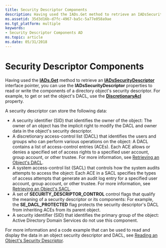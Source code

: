 ```yaml
---
title: Security Descriptor Components
description: Having used the IADs.Get method to retrieve an IADsSecurityDescriptor interface pointer, you can use the IADsSecurityDescriptor properties to read or write the components of a directory object's security descriptor.
ms.assetid: 35d3d16b-d7fc-4967-ba5c-5a77e058a9ae
ms.tgt_platform: multiple
keywords:
- Security Descriptor Components AD
ms.topic: article
ms.date: 05/31/2018
---
```


# Security Descriptor Components

Having used the [**IADs.Get**](https://docs.microsoft.com/windows/desktop/api/iads/nf-iads-iads-get) method to retrieve an [**IADsSecurityDescriptor**](https://docs.microsoft.com/windows/desktop/api/iads/nn-iads-iadssecuritydescriptor) interface pointer, you can use the **IADsSecurityDescriptor** properties to read or write the components of a directory object's security descriptor. For example, to get or set the object's DACL, use the [**DiscretionaryAcl**](https://docs.microsoft.com/windows/desktop/ADSI/iadssecuritydescriptor-property-methods) property.

A security descriptor can store the following data:

-   A security identifier (SID) that identifies the owner of the object: The owner of an object has the implicit right to modify the DACL and owner data in the object's security descriptor.
-   A discretionary access-control list (DACL) that identifies the users and groups who can perform various operations on the object: A DACL contains a list of access-control entries (ACEs). Each ACE allows or denies a specified set of access rights to a specified user account, group account, or other trustee. For more information, see [Retrieving an Object's DACL](retrieving-an-objectampaposs-dacl.md).
-   A system access-control list (SACL) that controls how the system audits attempts to access the object: Each ACE in a SACL specifies the types of access attempts that generate an audit log entry for a specified user account, group account, or other trustee. For more information, see [Retrieving an Object's SACL](retrieving-an-objectampaposs-sacl.md).
-   A set of **SECURITY\_DESCRIPTOR\_CONTROL** control flags that qualify the meaning of a security descriptor or its components: For example, the **SE\_DACL\_PROTECTED** flag protects the security descriptor's DACL from inheriting ACEs from its parent object.
-   A security identifier (SID) that identifies the primary group of the object: Active Directory Domain Services do not use this component.

For more information and a code example that can be used to read and display the data in an object security descriptor and DACL, see [Reading an Object's Security Descriptor](reading-an-objectampaposs-security-descriptor.md).

 

 




